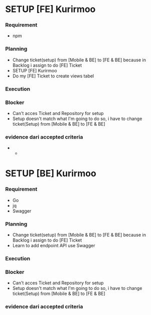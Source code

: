 # SETUP [FE] Kurirmoo

### Requirement

- npm

### Planning

- Change ticket(setup) from [Mobile & BE] to [FE & BE] because in Backlog i assign to do [FE] Ticket
- SETUP [FE] Kurirmoo
- Do my [FE] Ticket to create views tabel 

### Execution

### Blocker

- Can't acces Ticket and Repository for setup 
- Setup doesn't match what I'm going to do so, i have to change ticket(Setup) from [Mobile & BE] to [FE & BE]

### evidence dari accepted criteria

- -

# SETUP [BE] Kurirmoo

### Requirement

- Go
- jq
- Swagger

### Planning

- Change ticket(setup) from [Mobile & BE] to [FE & BE] because in Backlog i assign to do [FE] Ticket
- Learn to add endpoint API use Swagger

### Execution

### Blocker

- Can't acces Ticket and Repository for setup 
- Setup doesn't match what I'm going to do so, i have to change ticket(Setup) from [Mobile & BE] to [FE & BE]

### evidence dari accepted criteria
